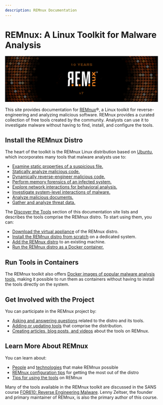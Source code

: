 ```yaml
---
description: REMnux Documentation
---
```


# REMnux: A Linux Toolkit for Malware Analysis

![](.gitbook/assets/remnux-banner-v7.png)

This site provides documentation for [REMnux](https://REMnux.org/)®, a Linux toolkit for reverse-engineering and analyzing malicious software. REMnux provides a curated collection of free tools created by the community. Analysts can use it to investigate malware without having to find, install, and configure the tools.

## Install the REMnux Distro

The heart of the toolkit is the REMnux Linux distribution based on [Ubuntu](https://ubuntu.com), which incorporates many tools that malware analysts use to:

* [Examine static properties of a suspicious file.](discover-the-tools/examine+static+properties/)
* [Statically analyze malicious code.](discover-the-tools/statically+analyze+code/)
* [Dynamically reverse-engineer malicious code.](discover-the-tools/dynamically+reverse-engineer+code/)
* [Perform memory forensics of an infected system.](discover-the-tools/perform+memory+forensics.md)
* [Explore network interactions for behavioral analysis.](discover-the-tools/explore+network+interactions/)
* [Investigate system-level interactions of malware.](discover-the-tools/investigate+system+interactions.md)
* [Analyze malicious documents.](discover-the-tools/analyze+documents/)
* [Gather and analyze threat data.](discover-the-tools/gather+and+analyze+data.md)

The [Discover the Tools](discover-the-tools/examine+static+properties/) section of this documentation site lists and describes the tools comprise the REMnux distro. To start using them, you can:

* [Download the virtual appliance](install-distro/get-virtual-appliance.md) of the REMnux distro.
* [Install the REMnux distro from scratch](install-distro/install-from-scratch.md) on a dedicated system.
* [Add the REMnux distro](install-distro/add-to-existing-system.md) to an existing machine.
* [Run the REMnux distro as a Docker container.](install-distro/remnux-as-a-container.md)

## Run Tools in Containers <a id="run-in-containers"></a>

The REMnux toolkit also offers [Docker images of popular malware analysis tools](run-tools-in-containers/remnux-containers.md), making it possible to run them as containers without having to install the tools directly on the system.

## Get Involved with the Project

You can participate in the REMnux project by:

* [Asking and answering questions](get-involved/ask-and-answer-questions.md) related to the distro and its tools.
* [Adding or updating tools](get-involved/add-or-update-tools/) that comprise the distribution.
* [Creating articles, blog posts, and videos](get-involved/write-about-the-tools.md) about the tools on REMnux.

## Learn More About REMnux

You can learn about:

* [People](behind-the-scenes/people.md) and [technologies](behind-the-scenes/technologies/) that make REMnux possible
* [REMnux configuration tips](tips/remnux-config-tips.md) for getting the most out of the distro
* [Tips for using the tools](tips/remnux-tool-tips.md) on REMnux

Many of the tools available in the REMnux toolkit are discussed in the SANS course [FOR610: Reverse Engineering Malware](https://sans.org/for610). Lenny Zeltser, the founder and primary maintainer of REMnux, is also the primary author of this course.

